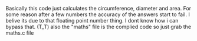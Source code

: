 Basically this code just calculates the circumference, diameter and area. 
For some reason after a few numbers the accuracy of the answers start to fail.
I belive its due to that floating point number thing. I dont know how i can bypass that. (T_T)
also the "maths" file is the complied code so just grab the maths.c file